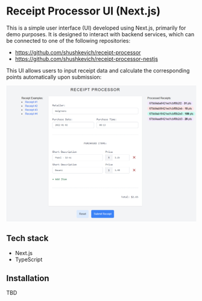 # Receipt Processor UI (Next.js)
This is a simple user interface (UI) developed using Next.js, primarily for demo purposes. It is designed to interact with backend services, which can be connected to one of the following repositories:
- https://github.com/shushkevich/receipt-processor
- https://github.com/shushkevich/receipt-processor-nestjs

This UI allows users to input receipt data and calculate the corresponding points automatically upon submission:

![Receipt UI Example](ui.png)

## Tech stack
- Next.js
- TypeScript

## Installation
TBD
